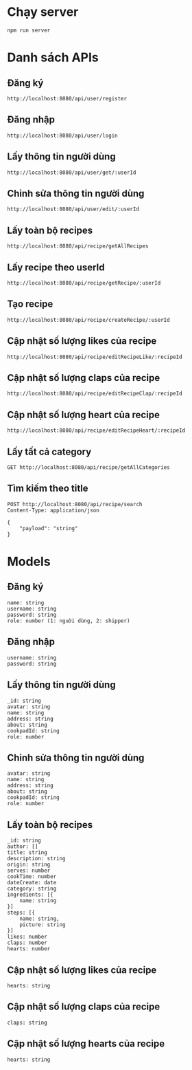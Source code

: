 # Chạy server

```
npm run server
```

# Danh sách APIs

## Đăng ký

```
http://localhost:8080/api/user/register
```

## Đăng nhập

```
http://localhost:8080/api/user/login
```

## Lấy thông tin người dùng

```
http://localhost:8080/api/user/get/:userId
```

## Chỉnh sửa thông tin người dùng

```
http://localhost:8080/api/user/edit/:userId
```

## Lấy toàn bộ recipes

```
http://localhost:8080/api/recipe/getAllRecipes
```

## Lấy recipe theo userId

```
http://localhost:8080/api/recipe/getRecipe/:userId
```

## Tạo recipe

```
http://localhost:8080/api/recipe/createRecipe/:userId
```

## Cập nhật số lượng likes của recipe

```
http://localhost:8080/api/recipe/editRecipeLike/:recipeId
```

## Cập nhật số lượng claps của recipe

```
http://localhost:8080/api/recipe/editRecipeClap/:recipeId
```

## Cập nhật số lượng heart của recipe

```
http://localhost:8080/api/recipe/editRecipeHeart/:recipeId
```

## Lấy tất cả category

```
GET http://localhost:8080/api/recipe/getAllCategories
```

## Tìm kiếm theo title

```
POST http://localhost:8080/api/recipe/search
Content-Type: application/json

{
    "payload": "string"
}
```

# Models

## Đăng ký

```
name: string
username: string
password: string
role: number (1: nguời dùng, 2: shipper)
```

## Đăng nhập

```
username: string
password: string
```

## Lấy thông tin người dùng

```
_id: string
avatar: string
name: string
address: string
about: string
cookpadId: string
role: number
```

## Chỉnh sửa thông tin người dùng

```
avatar: string
name: string
address: string
about: string
cookpadId: string
role: number
```

## Lấy toàn bộ recipes

```
_id: string
author: []
title: string
description: string
origin: string
serves: number
cookTime: number
dateCreate: date
category: string
ingredients: [{
    name: string
}]
steps: [{
    name: string,
    picture: string
}]
likes: number
claps: number
hearts: number
```

## Cập nhật số lượng likes của recipe

```
hearts: string
```

## Cập nhật số lượng claps của recipe

```
claps: string
```

## Cập nhật số lượng hearts của recipe

```
hearts: string
```
